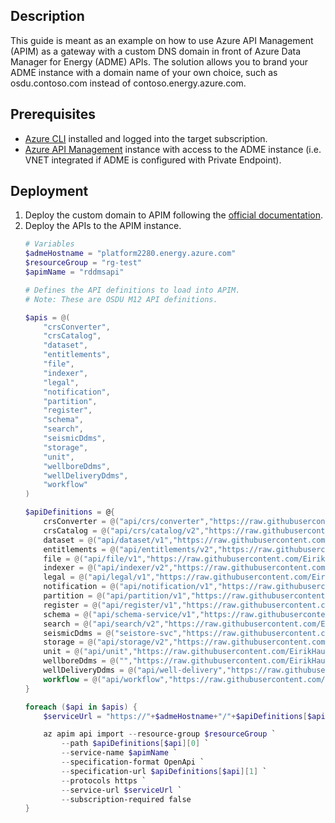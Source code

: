 ## Description
This guide is meant as an example on how to use Azure API Management (APIM) as a gateway with a custom DNS domain in front of Azure Data Manager for Energy (ADME) APIs. The solution allows you to brand your ADME instance with a domain name of your own choice, such as osdu.contoso.com instead of contoso.energy.azure.com.

## Prerequisites
- [Azure CLI](https://learn.microsoft.com/en-us/cli/azure/install-azure-cli) installed and logged into the target subscription.
- [Azure API Management](https://learn.microsoft.com/en-us/azure/api-management/get-started-create-service-instance-cli) instance with access to the ADME instance (i.e. VNET integrated if ADME is configured with Private Endpoint).

## Deployment
1. Deploy the custom domain to APIM following the [official documentation](https://learn.microsoft.com/en-us/azure/api-management/configure-custom-domain?tabs=custom).
2. Deploy the APIs to the APIM instance. 
    ```powershell
    # Variables
    $admeHostname = "platform2280.energy.azure.com"
    $resourceGroup = "rg-test"
    $apimName = "rddmsapi"

    # Defines the API definitions to load into APIM.
    # Note: These are OSDU M12 API definitions.

    $apis = @(
        "crsConverter",
        "crsCatalog",
        "dataset",
        "entitlements",
        "file",
        "indexer",
        "legal",
        "notification",
        "partition",
        "register",
        "schema",
        "search",
        "seismicDdms",
        "storage",
        "unit",
        "wellboreDdms",
        "wellDeliveryDdms",
        "workflow"
    )

    $apiDefinitions = @{
        crsConverter = @("api/crs/converter","https://raw.githubusercontent.com/EirikHaughom/ADME/custom-domain/Guides/Custom%20Domain/src/m12/crs_converter_openapi.yaml")
        crsCatalog = @("api/crs/catalog/v2","https://raw.githubusercontent.com/EirikHaughom/ADME/custom-domain/Guides/Custom%20Domain/src/m12/crs-catalog-openapi-v2.yaml")
        dataset = @("api/dataset/v1","https://raw.githubusercontent.com/EirikHaughom/ADME/custom-domain/Guides/Custom%20Domain/src/m12/dataset_swagger.yaml")
        entitlements = @("api/entitlements/v2","https://raw.githubusercontent.com/EirikHaughom/ADME/custom-domain/Guides/Custom%20Domain/src/m12/entitlements_openapi.yaml")
        file = @("api/file/v1","https://raw.githubusercontent.com/EirikHaughom/ADME/custom-domain/Guides/Custom%20Domain/src/m12/file_service_openapi.yaml")
        indexer = @("api/indexer/v2","https://raw.githubusercontent.com/EirikHaughom/ADME/custom-domain/Guides/Custom%20Domain/src/m12/indexer_openapi.yaml")
        legal = @("api/legal/v1","https://raw.githubusercontent.com/EirikHaughom/ADME/custom-domain/Guides/Custom%20Domain/src/m12/compliance_openapi.yaml")
        notification = @("api/notification/v1","https://raw.githubusercontent.com/EirikHaughom/ADME/custom-domain/Guides/Custom%20Domain/src/m12/notification_openapi.yaml")
        partition = @("api/partition/v1","https://raw.githubusercontent.com/EirikHaughom/ADME/custom-domain/Guides/Custom%20Domain/src/m12/partition_openapi.yaml")
        register = @("api/register/v1","https://raw.githubusercontent.com/EirikHaughom/ADME/custom-domain/Guides/Custom%20Domain/src/m12/register_openapi.yaml")
        schema = @("api/schema-service/v1","https://raw.githubusercontent.com/EirikHaughom/ADME/custom-domain/Guides/Custom%20Domain/src/m12/schema_openapi.yaml")
        search = @("api/search/v2","https://raw.githubusercontent.com/EirikHaughom/ADME/custom-domain/Guides/Custom%20Domain/src/m12/search_openapi.yaml")
        seismicDdms = @("seistore-svc","https://raw.githubusercontent.com/EirikHaughom/ADME/custom-domain/Guides/Custom%20Domain/src/m12/seismic_ddms_openapi.yaml")
        storage = @("api/storage/v2","https://raw.githubusercontent.com/EirikHaughom/ADME/custom-domain/Guides/Custom%20Domain/src/m12/storage_openapi.yaml")
        unit = @("api/unit","https://raw.githubusercontent.com/EirikHaughom/ADME/custom-domain/Guides/Custom%20Domain/src/m12/unit_service_openapi_v3.yaml")
        wellboreDdms = @("","https://raw.githubusercontent.com/EirikHaughom/ADME/custom-domain/Guides/Custom%20Domain/src/m12/wellbore_ddms_openapi.yaml")
        wellDeliveryDdms = @("api/well-delivery","https://raw.githubusercontent.com/EirikHaughom/ADME/custom-domain/Guides/Custom%20Domain/src/m12/welldelivery_ddms_openapi.yaml")
        workflow = @("api/workflow","https://raw.githubusercontent.com/EirikHaughom/ADME/custom-domain/Guides/Custom%20Domain/src/m12/workflow_openapi.yaml")
    }

    foreach ($api in $apis) {
        $serviceUrl = "https://"+$admeHostname+"/"+$apiDefinitions[$api][0]

        az apim api import --resource-group $resourceGroup `
            --path $apiDefinitions[$api][0] `
            --service-name $apimName `
            --specification-format OpenApi `
            --specification-url $apiDefinitions[$api][1] `
            --protocols https `
            --service-url $serviceUrl `
            --subscription-required false
    }
    ```